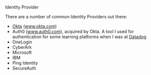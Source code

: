 Identity Provider

There are a number of common Identity Providers out there:
- [Okta](/knowledge/LIP/Okta.md) (www.okta.com)
- Auth0 (www.auth0.com), acquired by Okta. A tool I used for authentication for some learning platforms when I was at [Datadog](/knowledge/LIP/Datadog.md)
- OneLogin
- CyberArk
- Microsoft
- IBM
- Ping Identity
- SecureAuth